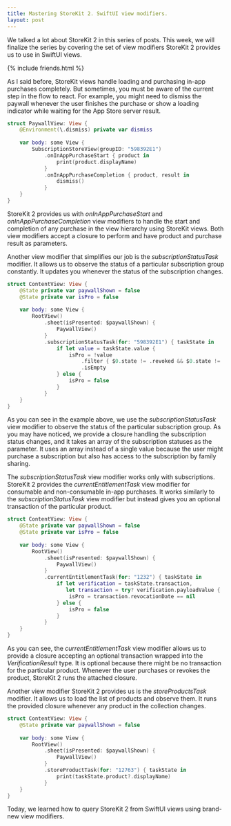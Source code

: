 ```yaml
---
title: Mastering StoreKit 2. SwiftUI view modifiers.
layout: post
---
```


We talked a lot about StoreKit 2 in this series of posts. This week, we will finalize the series by covering the set of view modifiers StoreKit 2 provides us to use in SwiftUI views.

{% include friends.html %}

As I said before, StoreKit views handle loading and purchasing in-app purchases completely. But sometimes, you must be aware of the current step in the flow to react. For example, you might need to dismiss the paywall whenever the user finishes the purchase or show a loading indicator while waiting for the App Store server result.

```swift
struct PaywallView: View {
    @Environment(\.dismiss) private var dismiss
    
    var body: some View {
        SubscriptionStoreView(groupID: "598392E1")
            .onInAppPurchaseStart { product in
                print(product.displayName)
            }
            .onInAppPurchaseCompletion { product, result in
                dismiss()
            }
    }
}
```

StoreKit 2 provides us with *onInAppPurchaseStart* and *onInAppPurchaseCompletion* view modifiers to handle the start and completion of any purchase in the view hierarchy using StoreKit views.
Both view modifiers accept a closure to perform and have product and purchase result as parameters.

Another view modifier that simplifies our job is the *subscriptionStatusTask* modifier. It allows us to observe the status of a particular subscription group constantly. It updates you whenever the status of the subscription changes.

```swift
struct ContentView: View {
    @State private var paywallShown = false
    @State private var isPro = false
    
    var body: some View {
        RootView()
            .sheet(isPresented: $paywallShown) {
                PaywallView()
            }
            .subscriptionStatusTask(for: "598392E1") { taskState in
                if let value = taskState.value {
                    isPro = !value
                        .filter { $0.state != .revoked && $0.state != .expired }
                        .isEmpty
                } else {
                    isPro = false
                }
            }
    }
}
```

As you can see in the example above, we use the *subscriptionStatusTask* view modifier to observe the status of the particular subscription group. As you may have noticed, we provide a closure handling the subscription status changes, and it takes an array of the subscription statuses as the parameter. It uses an array instead of a single value because the user might purchase a subscription but also has access to the subscription by family sharing.

The *subscriptionStatusTask* view modifier works only with subscriptions. StoreKit 2 provides the *currentEntitlementTask* view modifier for consumable and non-consumable in-app purchases. It works similarly to the *subscriptionStatusTask* view modifier but instead gives you an optional transaction of the particular product.

```swift
struct ContentView: View {
    @State private var paywallShown = false
    @State private var isPro = false
    
    var body: some View {
        RootView()
            .sheet(isPresented: $paywallShown) {
                PaywallView()
            }
            .currentEntitlementTask(for: "1232") { taskState in
                if let verification = taskState.transaction,
                   let transaction = try? verification.payloadValue {
                    isPro = transaction.revocationDate == nil
                } else {
                    isPro = false
                }
            }
    }
}
```

As you can see, the *currentEntitlementTask* view modifier allows us to provide a closure accepting an optional transaction wrapped into the *VerificationResult* type. It is optional because there might be no transaction for the particular product. Whenever the user purchases or revokes the product, StoreKit 2 runs the attached closure.

Another view modifier StoreKit 2 provides us is the *storeProductsTask* modifier. It allows us to load the list of products and observe them. It runs the provided closure whenever any product in the collection changes.

```swift
struct ContentView: View {
    @State private var paywallShown = false
    
    var body: some View {
        RootView()
            .sheet(isPresented: $paywallShown) {
                PaywallView()
            }
            .storeProductTask(for: "12763") { taskState in
                print(taskState.product?.displayName)
            }
    }
}
```

Today, we learned how to query StoreKit 2 from SwiftUI views using brand-new view modifiers.
